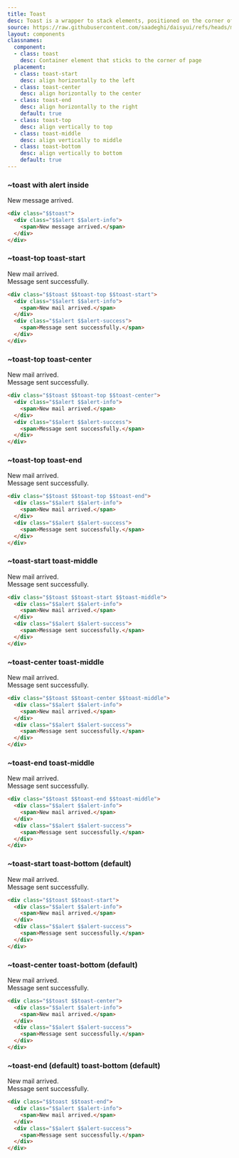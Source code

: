 ```yaml
---
title: Toast
desc: Toast is a wrapper to stack elements, positioned on the corner of page.
source: https://raw.githubusercontent.com/saadeghi/daisyui/refs/heads/master/packages/daisyui/src/components/toast.css
layout: components
classnames:
  component:
  - class: toast
    desc: Container element that sticks to the corner of page
  placement:
  - class: toast-start
    desc: align horizontally to the left
  - class: toast-center
    desc: align horizontally to the center
  - class: toast-end
    desc: align horizontally to the right
    default: true
  - class: toast-top
    desc: align vertically to top
  - class: toast-middle
    desc: align vertically to middle
  - class: toast-bottom
    desc: align vertically to bottom
    default: true
---
```


<script>
  import Component from "$components/Component.svelte"
  import Translate from "$components/Translate.svelte"
</script>

### ~toast with alert inside
<div class="w-full h-64 relative">
  <div class="toast absolute">
    <div class="alert alert-info">
      <span>New message arrived.</span>
    </div>
  </div>
</div>

```html
<div class="$$toast">
  <div class="$$alert $$alert-info">
    <span>New message arrived.</span>
  </div>
</div>
```


### ~toast-top toast-start
<div class="w-full h-64 relative">
  <div class="toast toast-top toast-start absolute">
    <div class="alert alert-info">
      <span>New mail arrived.</span>
    </div>
    <div class="alert alert-success">
      <span>Message sent successfully.</span>
    </div>
  </div>
</div>

```html
<div class="$$toast $$toast-top $$toast-start">
  <div class="$$alert $$alert-info">
    <span>New mail arrived.</span>
  </div>
  <div class="$$alert $$alert-success">
    <span>Message sent successfully.</span>
  </div>
</div>
```


### ~toast-top toast-center
<div class="w-full h-64 relative">
  <div class="toast toast-top toast-center absolute">
    <div class="alert alert-info">
      <span>New mail arrived.</span>
    </div>
    <div class="alert alert-success">
      <span>Message sent successfully.</span>
    </div>
  </div>
</div>

```html
<div class="$$toast $$toast-top $$toast-center">
  <div class="$$alert $$alert-info">
    <span>New mail arrived.</span>
  </div>
  <div class="$$alert $$alert-success">
    <span>Message sent successfully.</span>
  </div>
</div>
```


### ~toast-top toast-end
<div class="w-full h-64 relative">
  <div class="toast toast-top toast-end absolute">
    <div class="alert alert-info">
      <span>New mail arrived.</span>
    </div>
    <div class="alert alert-success">
      <span>Message sent successfully.</span>
    </div>
  </div>
</div>

```html
<div class="$$toast $$toast-top $$toast-end">
  <div class="$$alert $$alert-info">
    <span>New mail arrived.</span>
  </div>
  <div class="$$alert $$alert-success">
    <span>Message sent successfully.</span>
  </div>
</div>
```


### ~toast-start toast-middle
<div class="w-full h-64 relative">
  <div class="toast toast-start toast-middle absolute">
    <div class="alert alert-info">
      <span>New mail arrived.</span>
    </div>
    <div class="alert alert-success">
      <span>Message sent successfully.</span>
    </div>
  </div>
</div>

```html
<div class="$$toast $$toast-start $$toast-middle">
  <div class="$$alert $$alert-info">
    <span>New mail arrived.</span>
  </div>
  <div class="$$alert $$alert-success">
    <span>Message sent successfully.</span>
  </div>
</div>
```


### ~toast-center toast-middle
<div class="w-full h-64 relative">
  <div class="toast toast-center toast-middle absolute">
    <div class="alert alert-info">
      <span>New mail arrived.</span>
    </div>
    <div class="alert alert-success">
      <span>Message sent successfully.</span>
    </div>
  </div>
</div>

```html
<div class="$$toast $$toast-center $$toast-middle">
  <div class="$$alert $$alert-info">
    <span>New mail arrived.</span>
  </div>
  <div class="$$alert $$alert-success">
    <span>Message sent successfully.</span>
  </div>
</div>
```


### ~toast-end toast-middle
<div class="w-full h-64 relative">
  <div class="toast toast-end toast-middle absolute">
    <div class="alert alert-info">
      <span>New mail arrived.</span>
    </div>
    <div class="alert alert-success">
      <span>Message sent successfully.</span>
    </div>
  </div>
</div>

```html
<div class="$$toast $$toast-end $$toast-middle">
  <div class="$$alert $$alert-info">
    <span>New mail arrived.</span>
  </div>
  <div class="$$alert $$alert-success">
    <span>Message sent successfully.</span>
  </div>
</div>
```


### ~toast-start toast-bottom (default)
<div class="w-full h-64 relative">
  <div class="toast toast-start absolute">
    <div class="alert alert-info">
      <span>New mail arrived.</span>
    </div>
    <div class="alert alert-success">
      <span>Message sent successfully.</span>
    </div>
  </div>
</div>

```html
<div class="$$toast $$toast-start">
  <div class="$$alert $$alert-info">
    <span>New mail arrived.</span>
  </div>
  <div class="$$alert $$alert-success">
    <span>Message sent successfully.</span>
  </div>
</div>
```


### ~toast-center toast-bottom (default)
<div class="w-full h-64 relative">
  <div class="toast toast-center absolute">
    <div class="alert alert-info">
      <span>New mail arrived.</span>
    </div>
    <div class="alert alert-success">
      <span>Message sent successfully.</span>
    </div>
  </div>
</div>

```html
<div class="$$toast $$toast-center">
  <div class="$$alert $$alert-info">
    <span>New mail arrived.</span>
  </div>
  <div class="$$alert $$alert-success">
    <span>Message sent successfully.</span>
  </div>
</div>
```


### ~toast-end (default) toast-bottom (default)
<div class="w-full h-64 relative">
  <div class="toast toast-end absolute">
    <div class="alert alert-info">
      <span>New mail arrived.</span>
    </div>
    <div class="alert alert-success">
      <span>Message sent successfully.</span>
    </div>
  </div>
</div>

```html
<div class="$$toast $$toast-end">
  <div class="$$alert $$alert-info">
    <span>New mail arrived.</span>
  </div>
  <div class="$$alert $$alert-success">
    <span>Message sent successfully.</span>
  </div>
</div>
```
